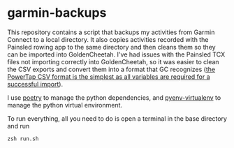 # garmin-backups

This repository contains a script that backups my activities from Garmin Connect
to a local directory. It also copies activities recorded with the Painsled
rowing app to the same directory and then cleans them so they can be imported
into GoldenCheetah. I've had issues with the Painsled TCX files not importing
correctly into GoldenCheetah, so it was easier to clean the CSV exports and
convert them into a format that GC recognizes ([the PowerTap CSV format is the
simplest as all variables are required for a successful
import](https://github.com/GoldenCheetah/GoldenCheetah/blob/master/src/FileIO/CsvRideFile.cpp)).

I use [poetry](https://github.com/python-poetry/poetry) to manage the python
dependencies, and [pyenv-virtualenv](https://github.com/pyenv/pyenv-virtualenv)
to manage the python virtual environment.

To run everything, all you need to do is open a terminal in the base directory
and run

```
zsh run.sh
```
